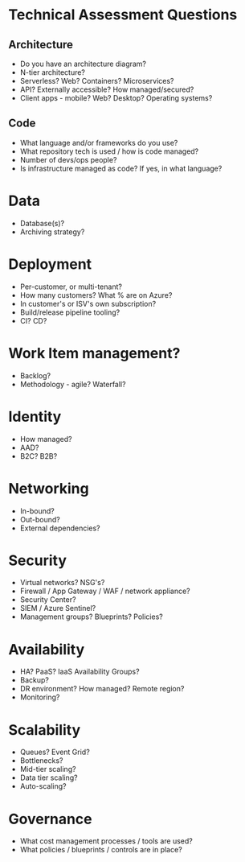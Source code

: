 # Technical Assessment Questions

## Architecture
- Do you have an architecture diagram?
- N-tier architecture?
- Serverless? Web? Containers? Microservices?
- API? Externally accessible? How managed/secured?
- Client apps - mobile? Web? Desktop? Operating systems?

## Code
- What language and/or frameworks do you use?
- What repository tech is used / how is code managed?
- Number of devs/ops people?
- Is infrastructure managed as code?  If yes, in what language?

# Data
- Database(s)?
- Archiving strategy?

# Deployment
- Per-customer, or multi-tenant?
- How many customers?  What % are on Azure?
- In customer's or ISV's own subscription?
- Build/release pipeline tooling?
- CI? CD?

# Work Item management?
- Backlog?
- Methodology - agile? Waterfall?

# Identity
- How managed?
- AAD?
- B2C? B2B?

# Networking
- In-bound? 
- Out-bound?
- External dependencies?

# Security
- Virtual networks? NSG's?
- Firewall / App Gateway / WAF / network appliance?
- Security Center?
- SIEM / Azure Sentinel?
- Management groups? Blueprints? Policies?

# Availability
- HA? PaaS? IaaS Availability Groups?
- Backup?
- DR environment? How managed? Remote region?
- Monitoring?

# Scalability
- Queues? Event Grid?
- Bottlenecks?
- Mid-tier scaling?
- Data tier scaling?
- Auto-scaling?

# Governance
- What cost management processes / tools are used?
- What policies / blueprints / controls are in place?
